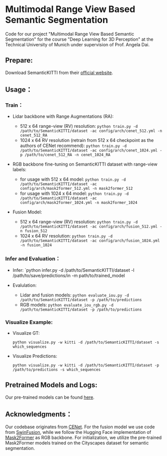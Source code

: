 # Multimodal Range View Based Semantic Segmentation
Code for our project "Multimodal Range View Based Semantic Segmentation" for the course "Deep Learning for 3D Perception" at the Technical University of Munich under supervision of Prof. Angela Dai.

## Prepare:
Download SemanticKITTI from their [official website](http://www.semantic-kitti.org/dataset.html).

## Usage：
### Train：
- Lidar backbone with Range Augmentations (RA):
    - 512 x 64 range-view (RV) resolution:
        `python train.py -d /path/to/SemanticKITTI/dataset -ac config/arch/cenet_512.yml -n cenet_512_RA`
    - 1024 x 64 RV resolution (retrain from 512 x 64 checkpoint as the authors of CENet recommend):
        `python train.py -d /path/to/SemanticKITTI/dataset -ac config/arch/cenet_1024.yml -p /path/to/cenet_512_RA -n cenet_1024_RA`

- RGB backbone fine-tuning on SemanticKITTI dataset with range-view labels:
    - for usage with 512 x 64 model:
        `python train.py -d /path/to/SemanticKITTI/dataset -ac config/arch/mask2former_512.yml -n mask2former_512`
    - for usage with 1024 x 64 model:
        `python train.py -d /path/to/SemanticKITTI/dataset -ac config/arch/mask2former_1024.yml -n mask2former_1024`

- Fusion Model:
    - 512 x 64 range-view (RV) resolution:
        `python train.py -d /path/to/SemanticKITTI/dataset -ac config/arch/fusion_512.yml -n fusion_512`
    - 1024 x 64 RV resolution:
        `python train.py -d /path/to/SemanticKITTI/dataset -ac config/arch/fusion_1024.yml -n fusion_1024`

### Infer and Evaluation：
- Infer:
    `python infer.py -d /path/to/SemanticKITTI/dataset -l /path/to/save/predictions/in -m path/to/trained_model

- Evalulation:
    - Lidar and fusion models:
        `python evaluate_iou.py -d /path/to/SemanticKITTI/dataset -p /path/to/predictions`
    - RGB models:
        `python evaluate_iou_rgb.py -d /path/to/SemanticKITTI/dataset -p /path/to/predictions`

### Visualize Example:
- Visualize GT:

  `python visualize.py -w kitti -d /path/to/SemanticKITTI/dataset -s which_sequences`

- Visualize Predictions:

  `python visualize.py -w kitti -d /path/to/SemanticKITTI/dataset -p /path/to/predictions -s which_sequences`


## Pretrained Models and Logs:
Our pre-trained models can be found [here](https://drive.google.com/drive/folders/18lHtsK8KS-kRpsY5zd32y_7Ps0qVC5o9?usp=sharing).

## Acknowledgments：
Our codebase originates from [CENet](https://github.com/huixiancheng/CENet). For the fusion model we use code from [SwinFusion](https://github.com/Linfeng-Tang/SwinFusion), while we follow the Hugging Face implementation of [Mask2Former](https://huggingface.co/docs/transformers/main/model_doc/mask2former) as RGB backbone. For initialization, we utilize the pre-trained Mask2Former models trained on the Cityscapes dataset for semantic segmentation.
